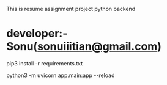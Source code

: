 This is resume assignment project python backend 

# developer:-Sonu(sonuiiitian@gmail.com)

pip3 install -r requirements.txt

python3 -m uvicorn app.main:app --reload